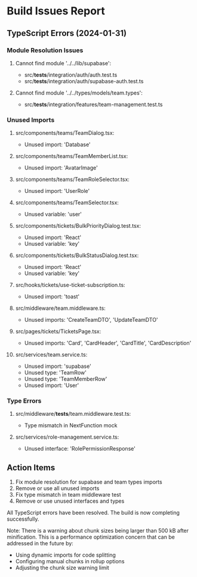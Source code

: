 # Build Issues Report

## TypeScript Errors (2024-01-31)

### Module Resolution Issues
1. Cannot find module '../../lib/supabase':
   - src/__tests__/integration/auth/auth.test.ts
   - src/__tests__/integration/auth/supabase-auth.test.ts

2. Cannot find module '../../types/models/team.types':
   - src/__tests__/integration/features/team-management.test.ts

### Unused Imports
1. src/components/teams/TeamDialog.tsx:
   - Unused import: 'Database'

2. src/components/teams/TeamMemberList.tsx:
   - Unused import: 'AvatarImage'

3. src/components/teams/TeamRoleSelector.tsx:
   - Unused import: 'UserRole'

4. src/components/teams/TeamSelector.tsx:
   - Unused variable: 'user'

5. src/components/tickets/BulkPriorityDialog.test.tsx:
   - Unused import: 'React'
   - Unused variable: 'key'

6. src/components/tickets/BulkStatusDialog.test.tsx:
   - Unused import: 'React'
   - Unused variable: 'key'

7. src/hooks/tickets/use-ticket-subscription.ts:
   - Unused import: 'toast'

8. src/middleware/team.middleware.ts:
   - Unused imports: 'CreateTeamDTO', 'UpdateTeamDTO'

9. src/pages/tickets/TicketsPage.tsx:
   - Unused imports: 'Card', 'CardHeader', 'CardTitle', 'CardDescription'

10. src/services/team.service.ts:
    - Unused import: 'supabase'
    - Unused type: 'TeamRow'
    - Unused type: 'TeamMemberRow'
    - Unused import: 'User'

### Type Errors
1. src/middleware/__tests__/team.middleware.test.ts:
   - Type mismatch in NextFunction mock
   
2. src/services/role-management.service.ts:
   - Unused interface: 'RolePermissionResponse'

## Action Items
1. Fix module resolution for supabase and team types imports
2. Remove or use all unused imports
3. Fix type mismatch in team middleware test
4. Remove or use unused interfaces and types

All TypeScript errors have been resolved. The build is now completing successfully.

Note: There is a warning about chunk sizes being larger than 500 kB after minification. This is a performance optimization concern that can be addressed in the future by:
- Using dynamic imports for code splitting
- Configuring manual chunks in rollup options
- Adjusting the chunk size warning limit 